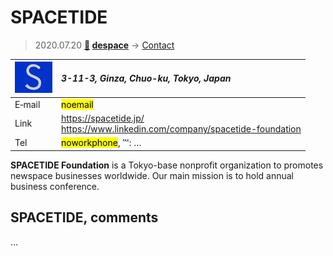 # SPACETIDE
> 2020.07.20 **[🚀](../index/index.md) [despace](index.md)** → [Contact](contact.md)

|[![](f/contact/s/spacetide_logo1_thumb.jpg)](f/contact/s/spacetide_logo1.png)|*3-11-3, Ginza, Chuo-ku, Tokyo, Japan*|
|:--|:--|
|E‑mail|<mark>noemail</mark>|
|Link|<https://spacetide.jp/><br> <https://www.linkedin.com/company/spacetide-foundation>|
|Tel|<mark>noworkphone</mark>, ℻: …|

**SPACETIDE Foundation** is a Tokyo-base nonprofit organization to promotes newspace businesses worldwide. Our main mission is to hold annual business conference.

<p style="page-break-after:always"> </p>

## SPACETIDE, comments

…

